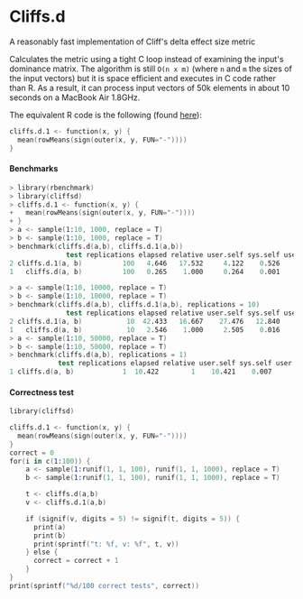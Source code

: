 Cliffs.d
========

A reasonably fast implementation of Cliff's delta effect size metric

Calculates the metric using a tight C loop instead of examining the 
input's dominance matrix. The algorithm is still `O(n x m)` (where
`n` and `m` the sizes of the input vectors) but it
is space efficient and executes in C code rather than R. As a result,
it can process input vectors of 50k elements in about 10 seconds
on a MacBook Air 1.8GHz.

The equivalent R code is the following (found [here](https://stat.ethz.ch/pipermail/r-help/2007-April/129592.html)):

```s
cliffs.d.1 <- function(x, y) {
  mean(rowMeans(sign(outer(x, y, FUN="-"))))
}
```

#### Benchmarks

```s
> library(rbenchmark)
> library(cliffsd)
> cliffs.d.1 <- function(x, y) {
+   mean(rowMeans(sign(outer(x, y, FUN="-"))))
+ }
> a <- sample(1:10, 1000, replace = T)
> b <- sample(1:10, 1000, replace = T)
> benchmark(cliffs.d(a,b), cliffs.d.1(a,b))
              test replications elapsed relative user.self sys.self user.child
2 cliffs.d.1(a, b)          100   4.646   17.532     4.122    0.526          0
1   cliffs.d(a, b)          100   0.265    1.000     0.264    0.001          0

> a <- sample(1:10, 10000, replace = T)
> b <- sample(1:10, 10000, replace = T)
> benchmark(cliffs.d(a,b), cliffs.d.1(a,b), replications = 10)
              test replications elapsed relative user.self sys.self user.child
2 cliffs.d.1(a, b)           10  42.433   16.667    27.476   12.840          0
1   cliffs.d(a, b)           10   2.546    1.000     2.505    0.016          0
> a <- sample(1:10, 50000, replace = T)
> b <- sample(1:10, 50000, replace = T)
> benchmark(cliffs.d(a,b), replications = 1)
            test replications elapsed relative user.self sys.self user.child sys.child
1 cliffs.d(a, b)            1  10.422        1    10.421    0.007          0         0
```

#### Correctness test

```s
library(cliffsd)

cliffs.d.1 <- function(x, y) {
  mean(rowMeans(sign(outer(x, y, FUN="-"))))
}
correct = 0
for(i in c(1:100)) {
    a <- sample(1:runif(1, 1, 100), runif(1, 1, 1000), replace = T)
    b <- sample(1:runif(1, 1, 100), runif(1, 1, 1000), replace = T)

    t <- cliffs.d(a,b)
    v <- cliffs.d.1(a,b)

    if (signif(v, digits = 5) != signif(t, digits = 5)) {
      print(a)
      print(b)
      print(sprintf("t: %f, v: %f", t, v))
    } else {
      correct = correct + 1
    }
}
print(sprintf("%d/100 correct tests", correct))
```
